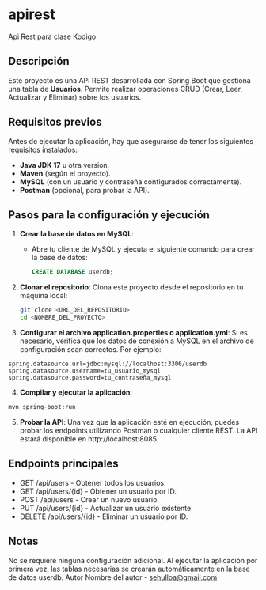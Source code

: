 # apirest
Api Rest para clase Kodigo

## Descripción
Este proyecto es una API REST desarrollada con Spring Boot que gestiona una tabla de **Usuarios**. Permite realizar operaciones CRUD (Crear, Leer, Actualizar y Eliminar) sobre los usuarios.

## Requisitos previos
Antes de ejecutar la aplicación, hay que asegurarse de tener los siguientes requisitos instalados:

- **Java JDK 17** u otra version.
- **Maven** (según el proyecto).
- **MySQL** (con un usuario y contraseña configurados correctamente).
- **Postman** (opcional, para probar la API).

## Pasos para la configuración y ejecución

1. **Crear la base de datos en MySQL**:
   - Abre tu cliente de MySQL y ejecuta el siguiente comando para crear la base de datos:
     ```sql
     CREATE DATABASE userdb;
     ```

2. **Clonar el repositorio**:
   Clona este proyecto desde el repositorio en tu máquina local:
   ```bash
   git clone <URL_DEL_REPOSITORIO>
   cd <NOMBRE_DEL_PROYECTO>
    ```

3. **Configurar el archivo application.properties o application.yml**:
   Si es necesario, verifica que los datos de conexión a MySQL en el archivo de configuración sean correctos. Por ejemplo:

```properties
spring.datasource.url=jdbc:mysql://localhost:3306/userdb
spring.datasource.username=tu_usuario_mysql
spring.datasource.password=tu_contraseña_mysql
```

4. **Compilar y ejecutar la aplicación**:

```bash
mvn spring-boot:run
```

5. **Probar la API**:
   Una vez que la aplicación esté en ejecución, puedes probar los endpoints utilizando Postman o cualquier cliente REST. La API estará disponible en http://localhost:8085.

## Endpoints principales
- GET /api/users - Obtener todos los usuarios.
- GET /api/users/{id} - Obtener un usuario por ID.
- POST /api/users - Crear un nuevo usuario.
- PUT /api/users/{id} - Actualizar un usuario existente.
- DELETE /api/users/{id} - Eliminar un usuario por ID.
  
## Notas
No se requiere ninguna configuración adicional. Al ejecutar la aplicación por primera vez, las tablas necesarias se crearán automáticamente en la base de datos userdb.
Autor
Nombre del autor - sehulloa@gmail.com







